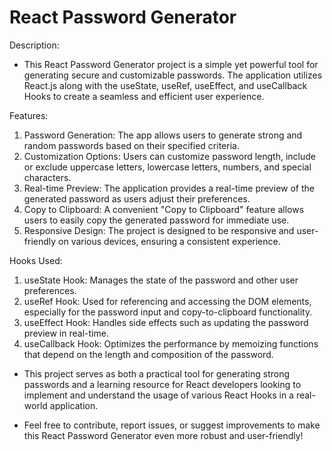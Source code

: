 # React Password Generator

Description:
- This React Password Generator project is a simple yet powerful tool for generating secure and customizable passwords. The application utilizes React.js along with the useState, useRef, useEffect, and useCallback Hooks to create a seamless and efficient user experience.

Features:

1) Password Generation: The app allows users to generate strong and random passwords based on their specified criteria.
2) Customization Options: Users can customize password length, include or exclude uppercase letters, lowercase letters, numbers, and special characters.
3) Real-time Preview: The application provides a real-time preview of the generated password as users adjust their preferences.
4) Copy to Clipboard: A convenient "Copy to Clipboard" feature allows users to easily copy the generated password for immediate use.
5) Responsive Design: The project is designed to be responsive and user-friendly on various devices, ensuring a consistent experience.

Hooks Used:

1) useState Hook: Manages the state of the password and other user preferences.
2) useRef Hook: Used for referencing and accessing the DOM elements, especially for the password input and copy-to-clipboard functionality.
3) useEffect Hook: Handles side effects such as updating the password preview in real-time.
4) useCallback Hook: Optimizes the performance by memoizing functions that depend on the length and composition of the password.
- This project serves as both a practical tool for generating strong passwords and a learning resource for React developers looking to implement and understand the usage of various React Hooks in a real-world application.

- Feel free to contribute, report issues, or suggest improvements to make this React Password Generator even more robust and user-friendly!
